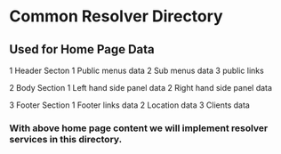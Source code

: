 # Common Resolver Directory

##  Used for Home Page Data
1   Header Secton
    1   Public menus data
    2   Sub menus data
    3   public links

2   Body Section
    1   Left hand side panel data 
    2   Right hand side panel data

3   Footer Section
    1   Footer links data
    2   Location data
    3   Clients data

### With above home page content we will implement resolver services in this directory.